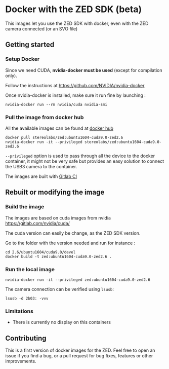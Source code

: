 # Docker with the ZED SDK (beta)

This images let you use the ZED SDK with docker, even with the ZED camera connected (or an SVO file)

## Getting started

### Setup Docker

Since we need CUDA, **nvidia-docker must be used** (except for compilation only).

Follow the instructions at https://github.com/NVIDIA/nvidia-docker

Once nvidia-docker is installed, make sure it run fine by launching :

    nvidia-docker run --rm nvidia/cuda nvidia-smi

### Pull the image from docker hub

All the available images can be found at [docker hub](https://hub.docker.com/r/stereolabs/zed/)

    docker pull stereolabs/zed:ubuntu1604-cuda9.0-zed2.6
    nvidia-docker run -it --privileged stereolabs/zed:ubuntu1604-cuda9.0-zed2.6

`--privileged` option is used to pass through all the device to the docker container, it might not be very safe but provides an easy solution to connect the USB3 camera to the container.

The images are built with [Gitlab CI](https://gitlab.com/bot-stereolabs/docker-zed/pipelines)

## Rebuilt or modifying the image

### Build the image

The images are based on cuda images from nvidia https://gitlab.com/nvidia/cuda/

The cuda version can easily be change, as the ZED SDK version.

Go to the folder with the version needed and run for instance :

    cd 2.6/ubuntu1604/cuda9.0/devel
    docker build -t zed:ubuntu1604-cuda9.0-zed2.6 .

### Run the local image

    nvidia-docker run -it --privileged zed:ubuntu1604-cuda9.0-zed2.6

The camera connection can be verified using `lsusb`:

    lsusb -d 2b03: -vvv

### Limitations

- There is currently no display on this containers

## Contributing

This is a first version of docker images for the ZED.
Feel free to open an issue if you find a bug, or a pull request for bug fixes, features or other improvements.